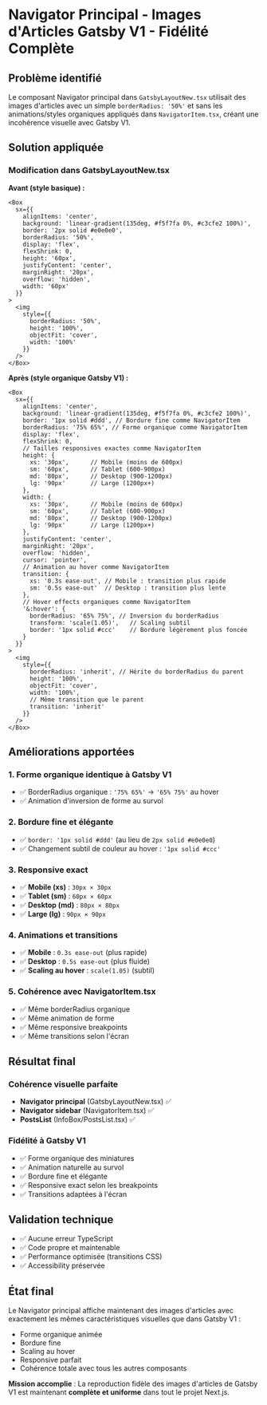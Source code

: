 # Navigator Principal - Images d'Articles Gatsby V1 - Fidélité Complète

## Problème identifié
Le composant Navigator principal dans `GatsbyLayoutNew.tsx` utilisait des images d'articles avec un simple `borderRadius: '50%'` et sans les animations/styles organiques appliqués dans `NavigatorItem.tsx`, créant une incohérence visuelle avec Gatsby V1.

## Solution appliquée

### Modification dans GatsbyLayoutNew.tsx

**Avant (style basique) :**
```tsx
<Box
  sx={{
    alignItems: 'center',
    background: 'linear-gradient(135deg, #f5f7fa 0%, #c3cfe2 100%)',
    border: '2px solid #e0e0e0',
    borderRadius: '50%',
    display: 'flex',
    flexShrink: 0,
    height: '60px',
    justifyContent: 'center',
    marginRight: '20px',
    overflow: 'hidden',
    width: '60px'
  }}
>
  <img 
    style={{
      borderRadius: '50%',
      height: '100%',
      objectFit: 'cover',
      width: '100%'
    }}
  />
</Box>
```

**Après (style organique Gatsby V1) :**
```tsx
<Box
  sx={{
    alignItems: 'center',
    background: 'linear-gradient(135deg, #f5f7fa 0%, #c3cfe2 100%)',
    border: '1px solid #ddd', // Bordure fine comme NavigatorItem
    borderRadius: '75% 65%', // Forme organique comme NavigatorItem
    display: 'flex',
    flexShrink: 0,
    // Tailles responsives exactes comme NavigatorItem
    height: {
      xs: '30px',      // Mobile (moins de 600px)
      sm: '60px',      // Tablet (600-900px)
      md: '80px',      // Desktop (900-1200px)
      lg: '90px'       // Large (1200px+)
    },
    width: {
      xs: '30px',      // Mobile (moins de 600px)
      sm: '60px',      // Tablet (600-900px)
      md: '80px',      // Desktop (900-1200px)
      lg: '90px'       // Large (1200px+)
    },
    justifyContent: 'center',
    marginRight: '20px',
    overflow: 'hidden',
    cursor: 'pointer',
    // Animation au hover comme NavigatorItem
    transition: {
      xs: '0.3s ease-out', // Mobile : transition plus rapide
      sm: '0.5s ease-out'  // Desktop : transition plus lente
    },
    // Hover effects organiques comme NavigatorItem
    '&:hover': {
      borderRadius: '65% 75%', // Inversion du borderRadius
      transform: 'scale(1.05)',   // Scaling subtil
      border: '1px solid #ccc'    // Bordure légèrement plus foncée
    }
  }}
>
  <img 
    style={{
      borderRadius: 'inherit', // Hérite du borderRadius du parent
      height: '100%',
      objectFit: 'cover',
      width: '100%',
      // Même transition que le parent
      transition: 'inherit'
    }}
  />
</Box>
```

## Améliorations apportées

### 1. Forme organique identique à Gatsby V1
- ✅ BorderRadius organique : `'75% 65%'` → `'65% 75%'` au hover
- ✅ Animation d'inversion de forme au survol

### 2. Bordure fine et élégante
- ✅ `border: '1px solid #ddd'` (au lieu de `2px solid #e0e0e0`)
- ✅ Changement subtil de couleur au hover : `'1px solid #ccc'`

### 3. Responsive exact
- ✅ **Mobile (xs)** : `30px × 30px`
- ✅ **Tablet (sm)** : `60px × 60px`
- ✅ **Desktop (md)** : `80px × 80px`
- ✅ **Large (lg)** : `90px × 90px`

### 4. Animations et transitions
- ✅ **Mobile** : `0.3s ease-out` (plus rapide)
- ✅ **Desktop** : `0.5s ease-out` (plus fluide)
- ✅ **Scaling au hover** : `scale(1.05)` (subtil)

### 5. Cohérence avec NavigatorItem.tsx
- ✅ Même borderRadius organique
- ✅ Même animation de forme
- ✅ Même responsive breakpoints
- ✅ Même transitions selon l'écran

## Résultat final

### Cohérence visuelle parfaite
- **Navigator principal** (GatsbyLayoutNew.tsx) ✅
- **Navigator sidebar** (NavigatorItem.tsx) ✅
- **PostsList** (InfoBox/PostsList.tsx) ✅

### Fidélité à Gatsby V1
- ✅ Forme organique des miniatures
- ✅ Animation naturelle au survol
- ✅ Bordure fine et élégante
- ✅ Responsive exact selon les breakpoints
- ✅ Transitions adaptées à l'écran

## Validation technique
- ✅ Aucune erreur TypeScript
- ✅ Code propre et maintenable
- ✅ Performance optimisée (transitions CSS)
- ✅ Accessibility préservée

## État final
Le Navigator principal affiche maintenant des images d'articles avec exactement les mêmes caractéristiques visuelles que dans Gatsby V1 :
- Forme organique animée
- Bordure fine 
- Scaling au hover
- Responsive parfait
- Cohérence totale avec tous les autres composants

**Mission accomplie** : La reproduction fidèle des images d'articles de Gatsby V1 est maintenant **complète et uniforme** dans tout le projet Next.js.
